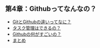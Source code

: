 ## 第4章：Githubってなんなの？
- [GitとGithubの違いってなに？](/chapters/fourth/4-1/)
- [タスク管理はできるの？](/chapters/fourth/4-2/)
- [Githubの何がすごいの？](/chapters/fourth/4-3/)
- [まとめ](/chapters/fourth/4-4/)
